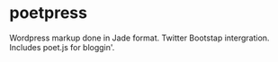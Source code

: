 poetpress
=========

Wordpress markup done in Jade format. Twitter Bootstap intergration. Includes poet.js for bloggin'.
